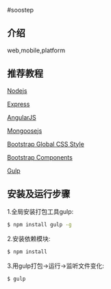#soostep

## 介绍

web,mobile,platform

## 推荐教程

[Nodejs](http://www.runoob.com/nodejs/nodejs-tutorial.html)

[Express](http://www.expressjs.com.cn/)

[AngularJS](https://docs.angularjs.org/tutorial)

[Mongoosejs](http://mongoosejs.com/docs/guide.html)

[Bootstrap Global CSS Style](http://v3.bootcss.com/css/)

[Bootstrap Components](http://v3.bootcss.com/components/)

[Gulp](https://github.com/nimojs/gulp-book)

## 安装及运行步骤

1.全局安装打包工具gulp:
```bash
$ npm install gulp -g
```
2.安装依赖模块:
```bash
$ npm install
```
3.用gulp打包->运行->监听文件变化:
```bash
$ gulp
```
